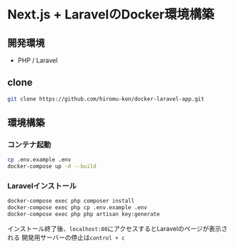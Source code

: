 # Next.js + LaravelのDocker環境構築

## 開発環境
* PHP / Laravel

## clone
```sh
git clone https://github.com/hiromu-kon/docker-laravel-app.git
```

## 環境構築

### コンテナ起動
```sh
cp .env.example .env
docker-compose up -d --build
```

### Laravelインストール
```sh
docker-compose exec php composer install
docker-compose exec php cp .env.example .env
docker-compose exec php php artisan key:generate
```

インストール終了後、`localhost:80`にアクセスするとLaravelのページが表示される
開発用サーバーの停止は`control + c`


